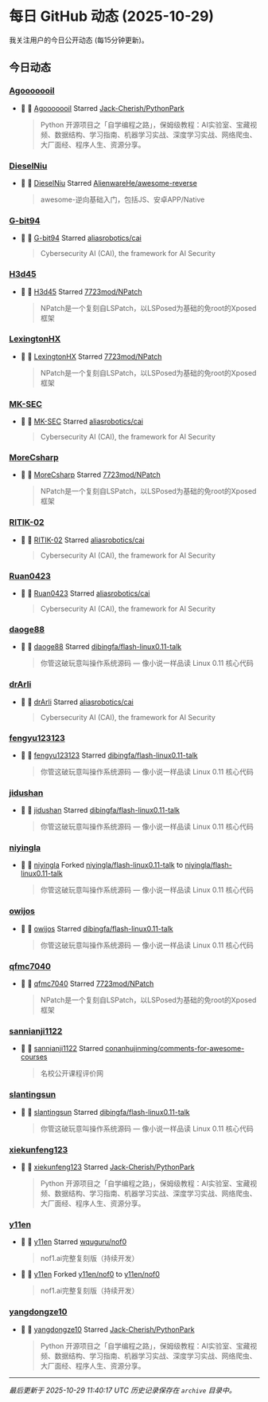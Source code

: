 # 每日 GitHub 动态 (2025-10-29)

我关注用户的今日公开动态 (每15分钟更新)。

## 今日动态

### [Agooooooil](https://github.com/Agooooooil)
- 🌟 👤 [Agooooooil](https://github.com/Agooooooil) Starred [Jack-Cherish/PythonPark](https://github.com/Jack-Cherish/PythonPark)
  > Python 开源项目之「自学编程之路」，保姆级教程：AI实验室、宝藏视频、数据结构、学习指南、机器学习实战、深度学习实战、网络爬虫、大厂面经、程序人生、资源分享。

### [DieselNiu](https://github.com/DieselNiu)
- 🌟 👤 [DieselNiu](https://github.com/DieselNiu) Starred [AlienwareHe/awesome-reverse](https://github.com/AlienwareHe/awesome-reverse)
  > awesome-逆向基础入门，包括JS、安卓APP/Native

### [G-bit94](https://github.com/G-bit94)
- 🌟 👤 [G-bit94](https://github.com/G-bit94) Starred [aliasrobotics/cai](https://github.com/aliasrobotics/cai)
  > Cybersecurity AI (CAI), the framework for AI Security

### [H3d45](https://github.com/H3d45)
- 🌟 👤 [H3d45](https://github.com/H3d45) Starred [7723mod/NPatch](https://github.com/7723mod/NPatch)
  > NPatch是一个复刻自LSPatch，以LSPosed为基础的免root的Xposed框架

### [LexingtonHX](https://github.com/LexingtonHX)
- 🌟 👤 [LexingtonHX](https://github.com/LexingtonHX) Starred [7723mod/NPatch](https://github.com/7723mod/NPatch)
  > NPatch是一个复刻自LSPatch，以LSPosed为基础的免root的Xposed框架

### [MK-SEC](https://github.com/MK-SEC)
- 🌟 👤 [MK-SEC](https://github.com/MK-SEC) Starred [aliasrobotics/cai](https://github.com/aliasrobotics/cai)
  > Cybersecurity AI (CAI), the framework for AI Security

### [MoreCsharp](https://github.com/MoreCsharp)
- 🌟 👤 [MoreCsharp](https://github.com/MoreCsharp) Starred [7723mod/NPatch](https://github.com/7723mod/NPatch)
  > NPatch是一个复刻自LSPatch，以LSPosed为基础的免root的Xposed框架

### [RITIK-02](https://github.com/RITIK-02)
- 🌟 👤 [RITIK-02](https://github.com/RITIK-02) Starred [aliasrobotics/cai](https://github.com/aliasrobotics/cai)
  > Cybersecurity AI (CAI), the framework for AI Security

### [Ruan0423](https://github.com/Ruan0423)
- 🌟 👤 [Ruan0423](https://github.com/Ruan0423) Starred [aliasrobotics/cai](https://github.com/aliasrobotics/cai)
  > Cybersecurity AI (CAI), the framework for AI Security

### [daoge88](https://github.com/daoge88)
- 🌟 👤 [daoge88](https://github.com/daoge88) Starred [dibingfa/flash-linux0.11-talk](https://github.com/dibingfa/flash-linux0.11-talk)
  > 你管这破玩意叫操作系统源码 — 像小说一样品读 Linux 0.11 核心代码

### [drArli](https://github.com/drArli)
- 🌟 👤 [drArli](https://github.com/drArli) Starred [aliasrobotics/cai](https://github.com/aliasrobotics/cai)
  > Cybersecurity AI (CAI), the framework for AI Security

### [fengyu123123](https://github.com/fengyu123123)
- 🌟 👤 [fengyu123123](https://github.com/fengyu123123) Starred [dibingfa/flash-linux0.11-talk](https://github.com/dibingfa/flash-linux0.11-talk)
  > 你管这破玩意叫操作系统源码 — 像小说一样品读 Linux 0.11 核心代码

### [jidushan](https://github.com/jidushan)
- 🌟 👤 [jidushan](https://github.com/jidushan) Starred [dibingfa/flash-linux0.11-talk](https://github.com/dibingfa/flash-linux0.11-talk)
  > 你管这破玩意叫操作系统源码 — 像小说一样品读 Linux 0.11 核心代码

### [niyingla](https://github.com/niyingla)
- 🍴 👤 [niyingla](https://github.com/niyingla) Forked [niyingla/flash-linux0.11-talk](https://github.com/niyingla/flash-linux0.11-talk) to [niyingla/flash-linux0.11-talk](https://github.com/niyingla/flash-linux0.11-talk)
  > 你管这破玩意叫操作系统源码 — 像小说一样品读 Linux 0.11 核心代码

### [owijos](https://github.com/owijos)
- 🌟 👤 [owijos](https://github.com/owijos) Starred [dibingfa/flash-linux0.11-talk](https://github.com/dibingfa/flash-linux0.11-talk)
  > 你管这破玩意叫操作系统源码 — 像小说一样品读 Linux 0.11 核心代码

### [qfmc7040](https://github.com/qfmc7040)
- 🌟 👤 [qfmc7040](https://github.com/qfmc7040) Starred [7723mod/NPatch](https://github.com/7723mod/NPatch)
  > NPatch是一个复刻自LSPatch，以LSPosed为基础的免root的Xposed框架

### [sannianji1122](https://github.com/sannianji1122)
- 🌟 👤 [sannianji1122](https://github.com/sannianji1122) Starred [conanhujinming/comments-for-awesome-courses](https://github.com/conanhujinming/comments-for-awesome-courses)
  > 名校公开课程评价网

### [slantingsun](https://github.com/slantingsun)
- 🌟 👤 [slantingsun](https://github.com/slantingsun) Starred [dibingfa/flash-linux0.11-talk](https://github.com/dibingfa/flash-linux0.11-talk)
  > 你管这破玩意叫操作系统源码 — 像小说一样品读 Linux 0.11 核心代码

### [xiekunfeng123](https://github.com/xiekunfeng123)
- 🌟 👤 [xiekunfeng123](https://github.com/xiekunfeng123) Starred [Jack-Cherish/PythonPark](https://github.com/Jack-Cherish/PythonPark)
  > Python 开源项目之「自学编程之路」，保姆级教程：AI实验室、宝藏视频、数据结构、学习指南、机器学习实战、深度学习实战、网络爬虫、大厂面经、程序人生、资源分享。

### [y11en](https://github.com/y11en)
- 🌟 👤 [y11en](https://github.com/y11en) Starred [wquguru/nof0](https://github.com/wquguru/nof0)
  > nof1.ai完整复刻版（持续开发）
- 🍴 👤 [y11en](https://github.com/y11en) Forked [y11en/nof0](https://github.com/y11en/nof0) to [y11en/nof0](https://github.com/y11en/nof0)
  > nof1.ai完整复刻版（持续开发）

### [yangdongze10](https://github.com/yangdongze10)
- 🌟 👤 [yangdongze10](https://github.com/yangdongze10) Starred [Jack-Cherish/PythonPark](https://github.com/Jack-Cherish/PythonPark)
  > Python 开源项目之「自学编程之路」，保姆级教程：AI实验室、宝藏视频、数据结构、学习指南、机器学习实战、深度学习实战、网络爬虫、大厂面经、程序人生、资源分享。


---
*最后更新于 2025-10-29 11:40:17 UTC*
*历史记录保存在 `archive` 目录中。*
